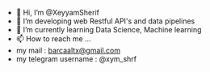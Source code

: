 - 👋 Hi, I’m @XeyyamSherif
- 👀 I’m developing  web Restful API's and data pipelines
- 🌱 I’m currently learning Data Science, Machine learning
- 📫 How to reach me ... 
- my mail :
 barcaaltx@gmail.com
- my telegram username :
 @xym_shrf
 
 
<!---
XeyyamSherif/XeyyamSherif is a ✨ special ✨ repository because its `README.md` (this file) appears on your GitHub profile.
You can click the Preview link to take a look at your changes.
--->

